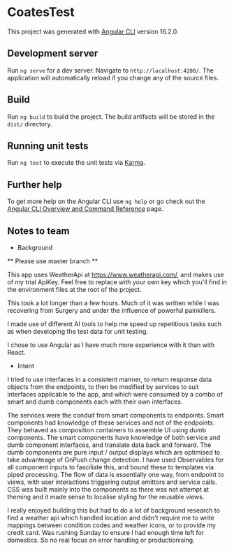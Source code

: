 # CoatesTest

This project was generated with [Angular CLI](https://github.com/angular/angular-cli) version 16.2.0.

## Development server

Run `ng serve` for a dev server. Navigate to `http://localhost:4200/`. The application will automatically reload if you change any of the source files.

## Build

Run `ng build` to build the project. The build artifacts will be stored in the `dist/` directory.

## Running unit tests

Run `ng test` to execute the unit tests via [Karma](https://karma-runner.github.io).
## Further help

To get more help on the Angular CLI use `ng help` or go check out the [Angular CLI Overview and Command Reference](https://angular.io/cli) page.

## Notes to team

- Background

** Please use master branch **

This app uses WeatherApi at https://www.weatherapi.com/, and makes use of my trial ApiKey. Feel free to replace with your own key which you'll find in the environment files at the root of the project.

This took a lot longer than a few hours. Much of it was written while I was recovering from Surgery and under the influence of powerful painkillers.

I made use of different AI tools to help me speed up repetitious tasks such as when developing the test data for unit testing.

I chose to use Angular as I have much more experience with it than with React.

- Intent

I tried to use interfaces in a consistent manner, to return response data objects from the endpoints, to then be modified by services to suit interfaces applicable to the app, and which were consumed by a combo of smart and dumb components each with their own interfaces.

The services were the conduit from smart components to endpoints. Smart components had knowledge of these services and not of the endpoints. They behaved as composition containers to assemble UI using dumb components. The smart components have knowledge of both service and dumb component interfaces, and translate data back and forward. The dumb components are pure input / output displays which are optimised to take advanteage of OnPush change detection. I have used Observables for all component inputs to fasciliate this, and bound these to templates via piped processing. The flow of data is essentially one way, from endpoint to views, with user interactions triggering output emittors and service calls. CSS was built mainly into the components as there was not attempt at theming and it made sense to localise styling for the reusable views.

I really enjoyed building this but had to do a lot of background research to find a weather api which handled location and didn't require me to write mappings between condition codes and weather icons, or to provide my credit card. Was rushing Sunday to ensure I had enough time left for domestics. So no real focus on error handling or productionising.
